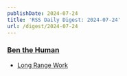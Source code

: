 ```yaml
---
publishDate: 2024-07-24
title: 'RSS Daily Digest: 2024-07-24'
url: /digest/2024-07-24
---
```


### [Ben the Human](https://benthehuman.com/)

  * [Long Range Work](https://benthehuman.com/long-range-work/)
  
